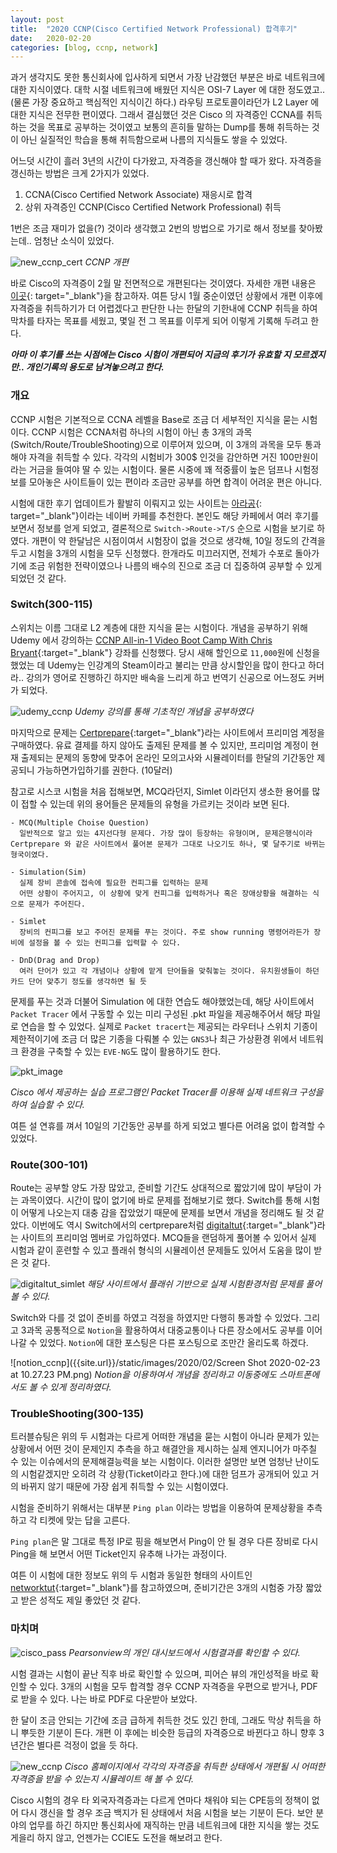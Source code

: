 ```yaml
---
layout: post
title:  "2020 CCNP(Cisco Certified Network Professional) 합격후기"
date:   2020-02-20
categories: [blog, ccnp, network]
---
```


과거 생각지도 못한 통신회사에 입사하게 되면서 가장 난감했던 부분은 바로 네트워크에 대한 지식이였다. 대학 시절 네트워크에 배웠던 지식은 OSI-7 Layer 에 대한 정도였고..(물론 가장 중요하고 핵심적인 지식이긴 하다.) 라우팅 프로토콜이라던가 L2 Layer 에 대한 지식은 전무한 편이였다. 그래서 결심했던 것은 Cisco 의 자격증인 CCNA를 취득하는 것을 목표로 공부하는 것이였고 보통의 흔히들 말하는 Dump를 통해 취득하는 것이 아닌 실질적인 학습을 통해 취득함으로써 나름의 지식들도 쌓을 수 있었다.

어느덧 시간이 흘러 3년의 시간이 다가왔고, 자격증을 갱신해야 할 때가 왔다. 자격증을 갱신하는 방법은 크게 2가지가 있었다.

1. CCNA(Cisco Certified Network Associate) 재응시로 합격
2. 상위 자격증인 CCNP(Cisco Certified Network Professional) 취득

1번은 조금 재미가 없을(?) 것이라 생각했고 2번의 방법으로 가기로 해서 정보를 찾아봤는데.. 엄청난 소식이 있었다.

![new_ccnp_cert]({{site.url}}/static/images/2020/02/new-ccnp-cert.png)
*CCNP 개편*

바로 Cisco의 자격증이 2월 말 전면적으로 개편된다는 것이였다. 자세한 개편 내용은 [이곳](http://www.itworld.co.kr/print/134262){: target="_blank"}을 참고하자. 여튼 당시 1월 중순이였던 상황에서 개편 이후에 자격증을 취득하기가 더 어렵겠다고 판단한 나는 한달의 기한내에 CCNP 취득을 하여 막차를 타자는 목표를 세웠고, 몇일 전 그 목표를 이루게 되어 이렇게 기록해 두려고 한다.

***아마 이 후기를 쓰는 시점에는 Cisco 시험이 개편되어 지금의 후기가 유효할 지 모르겠지만.. 개인기록의 용도로 남겨놓으려고 한다.***

### 개요

CCNP 시험은 기본적으로 CCNA 레벨을 Base로 조금 더 세부적인 지식을 묻는 시험이다. CCNP 시험은 CCNA처럼 하나의 시험이 아닌 총 3개의 과목(Switch/Route/TroubleShooting)으로 이루어져 있으며, 이 3개의 과목을 모두 통과해야 자격을 취득할 수 있다. 각각의 시험비가 300$ 인것을 감안하면 거진 100만원이라는 거금을 들여야 딸 수 있는 시험이다. 물론 시중에 꽤 적중률이 높은 덤프나 시험정보를 모아놓은 사이트들이 있는 편이라 조금만 공부를 하면 합격이 어려운 편은 아니다.

시험에 대한 후기 업데이트가 활발히 이뤄지고 있는 사이트는 [아라공](https://cafe.naver.com/sdk800402){: target="_blank"}이라는 네이버 카페를 추천한다. 본인도 해당 카페에서 여러 후기를 보면서 정보를 얻게 되었고, 결론적으로 `Switch->Route->T/S` 순으로 시험을 보기로 하였다. 개편이 약 한달남은 시점이여서 시험장이 없을 것으로 생각해, 10일 정도의 간격을 두고 시험을 3개의 시험을 모두 신청했다. 한개라도 미끄러지면, 전체가 수포로 돌아가기에 조금 위험한 전략이였으나 나름의 배수의 진으로 조금 더 집중하여 공부할 수 있게 되었던 것 같다.

### Switch(300-115)

스위치는 이름 그대로 L2 계층에 대한 지식을 묻는 시험이다. 개념을 공부하기 위해 Udemy 에서 강의하는 [CCNP All-in-1 Video Boot Camp With Chris Bryant](https://www.udemy.com/course/ccnpallinone/){:target="_blank"} 강좌를 신청했다. 당시 새해 할인으로 `11,000`원에 신청을 했었는 데 Udemy는 인강계의 Steam이라고 불리는 만큼 상시할인을 많이 한다고 하더라.. 강의가 영어로 진행하긴 하지만 배속을 느리게 하고 번역기 신공으로 어느정도 커버가 되었다.

![udemy_ccnp]({{site.url}}/static/images/2020/02/udemy-ccnp.png)
*Udemy 강의를 통해 기초적인 개념을 공부하였다*

마지막으로 문제는 [Certprepare](https://www.certprepare.com){:target="_blank"}라는 사이트에서 프리미엄 계정을 구매하였다. 유료 결제를 하지 않아도 출제된 문제를 볼 수 있지만, 프리미엄 계정이 현재 출제되는 문제의 동향에 맞추어 온라인 모의고사와 시뮬레이터를 한달의 기간동안 제공되니 가능하면가입하기를 권한다. (10달러)

참고로 시스코 시험을 처음 접해보면, MCQ라던지, Simlet 이라던지 생소한 용어를 많이 접할 수 있는데 위의 용어들은 문제들의 유형을 가르키는 것이라 보면 된다.

```
- MCQ(Multiple Choise Question)
  일반적으로 알고 있는 4지선다형 문제다. 가장 많이 등장하는 유형이며, 문제은행식이라 Certprepare 와 같은 사이트에서 풀어본 문제가 그대로 나오기도 하나, 몇 달주기로 바뀌는 형국이였다.

- Simulation(Sim)
  실제 장비 콘솔에 접속에 필요한 컨피그를 입력하는 문제
  어떤 상황이 주어지고, 이 상황에 맞게 컨피그를 입력하거나 혹은 장애상황을 해결하는 식으로 문제가 주어진다.

- Simlet
  장비의 컨피그를 보고 주어진 문제를 푸는 것이다. 주로 show running 명령어라든가 장비에 설정을 볼 수 있는 컨피그를 입력할 수 있다.

- DnD(Drag and Drop)
  여러 단어가 있고 각 개념이나 상황에 맡게 단어들을 맞춰놓는 것이다. 유치원생들이 하던 카드 단어 맞추기 정도를 생각하면 될 듯
```

문제를 푸는 것과 더불어 Simulation 에 대한 연습도 해야했었는데, 해당 사이트에서 `Packet Tracer` 에서 구동할 수 있는 미리 구성된 .pkt 파일을 제공해주어서 해당 파일로 연습을 할 수 있었다.
실제로 `Packet tracert`는 제공되는 라우터나 스위치 기종이 제한적이기에 조금 더 많은 기종을 다뤄볼 수 있는 `GNS3`나 최근 가상환경 위에서 네트워크 환경을 구축할 수 있는 `EVE-NG`도 많이 활용하기도 한다.

![pkt_image]({{site.url}}/static/images/2020/02/pkt-image.png)

*Cisco 에서 제공하는 실습 프로그램인 Packet Tracer를 이용해 실제 네트워크 구성을 하여 실습할 수 있다.*

여튼 설 연휴를 껴서 10일의 기간동안 공부를 하게 되었고 별다른 어려움 없이 합격할 수 있었다.

### Route(300-101)

Route는 공부할 양도 가장 많았고, 준비할 기간도 상대적으로 짧았기에 많이 부담이 가는 과목이였다. 시간이 많이 없기에 바로 문제를 접해보기로 했다. Switch를 통해 시험이 어떻게 나오는지 대충 감을 잡았었기 때문에 문제를 보면서 개념을 정리해도 될 것 같았다. 이번에도 역시 Switch에서의 certprepare처럼 [digitaltut](https://www.digitaltut.com){:target="_blank"}라는 사이트의 프리미엄 멤버로 가입하였다. MCQ들을 랜덤하게 풀어볼 수 있어서 실제 시험과 같이 훈련할 수 있고 플래쉬 형식의 시뮬레이션 문제들도 있어서 도움을 많이 받은 것 같다.

![digitaltut_simlet]({{site.url}}/static/images/2020/02/digitaltut-simlet.png)
*해당 사이트에서 플래쉬 기반으로 실제 시험환경처럼 문제를 풀어볼 수 있다.*

Switch와 다를 것 없이 준비를 하였고 걱정을 하였지만 다행히 통과할 수 있었다. 그리고 3과목 공통적으로 `Notion`을 활용하여서 대중교통이나 다른 장소에서도 공부를 이어나갈 수 있었다. `Notion`에 대한 포스팅은 다른 포스팅으로 조만간 올리도록 하겠다.

![notion_ccnp]({{site.url}}/static/images/2020/02/Screen Shot 2020-02-23 at 10.27.23 PM.png)
*Notion을 이용하여서 개념을 정리하고 이동중에도 스마트폰에서도 볼 수 있게 정리하였다.*

### TroubleShooting(300-135)

트러블슈팅은 위의 두 시험과는 다르게 어떠한 개념을 묻는 시험이 아니라 문제가 있는 상황에서 어떤 것이 문제인지 추측을 하고 해결안을 제시하는 실제 엔지니어가 마주칠 수 있는 이슈에서의 문제해결능력을 보는 시험이다. 이러한 설명만 보면 엄청난 난이도의 시험같겠지만 오히려 각 상황(Ticket이라고 한다.)에 대한 덤프가 공개되어 있고 거의 바뀌지 않기 때문에 가장 쉽게 취득할 수 있는 시험이였다.

시험을 준비하기 위해서는 대부분 `Ping plan` 이라는 방법을 이용하여 문제상황을 추측하고 각 티켓에 맞는 답을 고른다.

`Ping plan`은 말 그대로 특정 IP로 핑을 해보면서 Ping이 안 될 경우 다른 장비로 다시 Ping을 해 보면서 어떤 Ticket인지 유추해 나가는 과정이다.

여튼 이 시험에 대한 정보도 위의 두 시험과 동일한 형태의 사이트인 [networktut](http://www.networktut.com){:target="_blank"}를 참고하였으며, 준비기간은 3개의 시험중 가장 짧았고 받은 성적도 제일 좋았던 것 같다.

###  마치며

![cisco_pass]({{site.url}}/static/images/2020/02/cisco-pass.png)
*Pearsonview의 개인 대시보드에서 시험결과를 확인할 수 있다.*

시험 결과는 시험이 끝난 직후 바로 확인할 수 있으며, 피어슨 뷰의 개인성적을 바로 확인할 수 있다. 3개의 시험을 모두 합격할 경우 CCNP 자격증을 우편으로 받거나, PDF로 받을 수 있다. 나는 바로 PDF로 다운받아 보았다.

한 달이 조금 안되는 기간에 조금 급하게 취득한 것도 있긴 한데, 그래도 막상 취득을 하니 뿌듯한 기분이 든다. 개편 이 후에는 비슷한 등급의 자격증으로 바뀐다고 하니 향후 3년간은 별다른 걱정이 없을 듯 하다.

![new_ccnp]({{site.url}}/static/images/2020/02/new-ccnp.png)
*Cisco 홈페이지에서 각각의 자격증을 취득한 상태에서 개편될 시 어떠한 자격증을 받을 수 있는지 시뮬레이트 해 볼 수 있다.*

Cisco 시험의 경우 타 외국자격증과는 다르게 연마다 채워야 되는 CPE등의 정책이 없어 다시 갱신을 할 경우 조금 백지가 된 상태에서 처음 시험을 보는 기분이 든다. 보안 분야의 업무를 하긴 하지만 통신회사에 재직하는 만큼 네트워크에 대한 지식을 쌓는 것도 게을리 하지 않고, 언젠가는 CCIE도 도전을 해보려고 한다.
